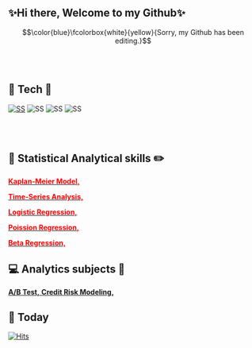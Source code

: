 ## ✨Hi there, Welcome to my Github✨
<!-- 
![header](https://capsule-render.vercel.app/api?type=soft&text=Hello%World!)
![header](https://capsule-render.vercel.app/api?text=Hello%World!) -->

$$\color{blue}\fcolorbox{white}{yellow}{Sorry, my Github has been editing.}$$




<Br>
<br>

<!--
**sshim4/sshim4** is a ✨ _special_ ✨ repository because its `README.md` (this file) appears on your GitHub profile.

Here are some ideas to get you started:

- 🔭 I’m currently working on ...
- 🌱 I’m currently learning ...
- 👯 I’m looking to collaborate on ...
- 🤔 I’m looking for help with ...
- 💬 Ask me about ...
- 📫 How to reach me: ...
- 😄 Pronouns: ...
- ⚡ Fun fact: ...
-->

## :sparkling_heart: Tech :sparkling_heart:

[![SS](https://img.shields.io/badge/RStudio-276DC3?style=flat-square&logo=R&logoColor=white)](https://github.com/sshim4/Survival-Analysis/blob/main/Applied%20Survival%20Analysis%20Using%20R_4.%20Nonparametric%20Comparison%20of%20Survival%20Distributions.ipynb) ![SS](https://img.shields.io/badge/Python-3776AB?style=flat-square&logo=Python&logoColor=white) ![SS](https://img.shields.io/badge/Latex-008080?style=flat-square&logo=Latex&logoColor=black) ![SS](https://img.shields.io/badge/JupyterNotebook-F37626?style=flat-square&logo=Jupyter&logoColor=white)
  
<br>
<br>
  
## :school: Statistical Analytical skills :pencil2:

[<span style="color:red">**Kaplan-Meier Model,**</span>](https://github.com/sshim4/Survival-Analysis/blob/main/Applied%20Survival%20Analysis%20Using%20R_3.%20Nonparametric%20Survival%20Curve%20Estimation.ipynb) $\hspace{2cm}$  

[<span style="color:red">**Time-Series Analysis,**</span>](https://github.com/sshim4/TIme-Series-Analysis)

[<span style="color:red">**Logistic Regression,**</span>](https://github.com/sshim4)

[<span style="color:red">**Poission Regression,**</span>](https://github.com/sshim4)

[<span style="color:red">**Beta Regression,**</span>](https://github.com/sshim4)



## :computer: Analytics subjects :abacus:
[**A/B Test,** ](https://)
[**Credit Risk Modeling,** ](https://)
  
  
  
  
## :bus: Today
[![Hits](https://hits.seeyoufarm.com/api/count/incr/badge.svg?url=https%3A%2F%2Fgithub.com%2Fsshim4&count_bg=%23BCE79B&title_bg=%230F00BA&icon=&icon_color=%237A1414&title=hits&edge_flat=false)](https://hits.seeyoufarm.com)
